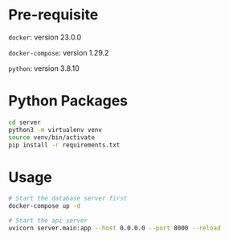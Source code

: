 # Pre-requisite
`docker`: version 23.0.0

`docker-compose`: version 1.29.2

`python`: version 3.8.10


# Python Packages
```bash
cd server
python3 -m virtualenv venv
source venv/bin/activate
pip install -r requirements.txt
```

# Usage
```bash
# Start the database server first
docker-compose up -d

# Start the api server
uvicorn server.main:app --host 0.0.0.0 --port 8000 --reload
```
